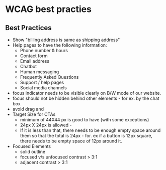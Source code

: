 # WCAG best practies

## Best Practices 
- Show "billing address is same as shipping address"
- Help pages to have the following information:
    - Phone number & hours
    - Contact form
    - Email address
    - Chatbot
    - Human messaging
    - Frequently Asked Questions
    - Support / help pages
    - Social media channels
- focus indicator needs to be visible clearly on B/W mode of our website.
- focus should not be hidden behind other elements - for ex. by the chat box
- avoid drag and 
- Target Size for CTAs
    - minimum of 44X44 px is good to have  (with some exceptions)
    - 24px X 24px is allowed - 
    - If it is less than that, there needs to be enough empty space around them so that the total is 24px - for. ex if a button is 12px square, there needs to be empty space of 12px around it.
- Focused Elements
    - solid outline
    - focused v/s unfocused contrast > 3:1
    - adjacent contrast > 3:1
